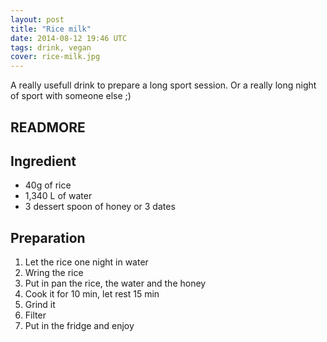 ```yaml
---
layout: post
title: "Rice milk"
date: 2014-08-12 19:46 UTC
tags: drink, vegan
cover: rice-milk.jpg
---
```


A really usefull drink to prepare a long sport session.
Or a really long night of sport with someone else ;)  

READMORE
---

## Ingredient

* 40g of rice
* 1,340 L of water
* 3 dessert spoon of honey or 3 dates

## Preparation

1. Let the rice one night in water 
2. Wring the rice
3. Put in pan the rice, the water and the honey
4. Cook it for 10 min, let rest 15 min
5. Grind it
6. Filter
7. Put in the fridge and enjoy 
